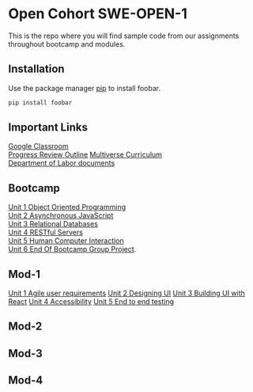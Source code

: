 # Open Cohort SWE-OPEN-1

This is the repo where you will find sample code from our assignments throughout bootcamp and modules.

## Installation

Use the package manager [pip](https://pip.pypa.io/en/stable/) to install foobar.

```bash
pip install foobar
```

## Important Links
[Google Classroom](https://classroom.google.com/u/0/c/Mzc3MTExOTI4NjYy)  
[Progress Review Outline](https://docs.google.com/document/d/1PvL5uCRKBm_zrX_MtpwAqmJApt4LqNy-jlDd7RWxyLc/edit?usp=sharing)
[Multiverse Curriculum](https://docs.google.com/document/d/1Is4RZT-r67YMA8vDy5b4_Jxrjscslg27QOcMzI4nsPY/edit?usp=sharing)   
[Department of Labor documents](https://docs.google.com/spreadsheets/d/1irpDiHfRXeVrgMLbRQVY54EV0F6dFMAoOopwlaWKH-Y/edit?usp=sharing)

## Bootcamp

[Unit 1 Object Oriented Programming](https://github.com/MultiverseLearningProducts/Open-Cohort-2021/tree/main/code-samples/Bootcamp/week_1)  
[Unit 2 Asynchronous JavaScript](https://github.com/MultiverseLearningProducts/Open-Cohort-2021/tree/main/code-samples/Bootcamp/week_2/Async_Promises_JS)  
[Unit 3 Relational Databases](https://github.com/MultiverseLearningProducts/Open-Cohort-2021/tree/main/code-samples/Bootcamp/week_3)  
[Unit 4 RESTful Servers](https://github.com/MultiverseLearningProducts/Open-Cohort-2021/tree/main/code-samples/Bootcamp/week_3)   
[Unit 5 Human Computer Interaction](https://github.com/MultiverseLearningProducts/Open-Cohort-2021/tree/main/code-samples/Bootcamp/week_4)   
[Unit 6 End Of Bootcamp Group Project](). 

## Mod-1
[Unit 1 Agile user requirements]()
[Unit 2 Designing UI]()
[Unit 3 Building UI with React]()
[Unit 4 Accessibility]()
[Unit 5 End to end testing]()

## Mod-2

## Mod-3

## Mod-4